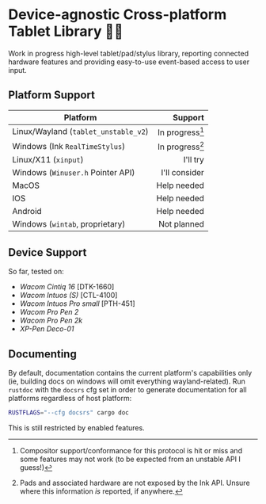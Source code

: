 # Device-agnostic Cross-platform Tablet Library 🐙✨

Work in progress high-level tablet/pad/stylus library, reporting connected hardware features and providing easy-to-use
event-based access to user input.

## Platform Support
| Platform                             |         Support |
|--------------------------------------|----------------:|
| Linux/Wayland (`tablet_unstable_v2`) | In progress[^1] |
| Windows (Ink `RealTimeStylus`)       | In progress[^2] |
| Linux/X11 (`xinput`)                 |        I'll try |
| Windows (`Winuser.h` Pointer API)    |   I'll consider |
| MacOS                                |     Help needed |
| IOS                                  |     Help needed |
| Android                              |     Help needed |
| Windows (`wintab`, proprietary)      |     Not planned |

[^1]: Compositor support/conformance for this protocol is hit or miss and some features may not work (to be expected from an unstable API I guess!)
[^2]: Pads and associated hardware are not exposed by the Ink API. Unsure where this information *is* reported, if anywhere.

## Device Support
So far, tested on:
* *Wacom Cintiq 16* \[DTK-1660\]
* *Wacom Intuos (S)* \[CTL-4100\]
* *Wacom Intuos Pro small* \[PTH-451\]
* *Wacom Pro Pen 2*
* *Wacom Pro Pen 2k*
* *XP-Pen Deco-01*

## Documenting
By default, documentation contains the current platform's capabilities only (ie, building docs on windows will omit everything wayland-related).
Run `rustdoc` with the `docsrs` cfg set in order to generate documentation for all platforms regardless of host platform:
```bash
RUSTFLAGS="--cfg docsrs" cargo doc
```
This is still restricted by enabled features.
